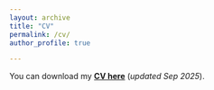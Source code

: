 ```yaml
---
layout: archive
title: "CV"
permalink: /cv/
author_profile: true

---
```


You can download my [**CV here**](../files/Pan_Chen_CV.pdf) (*updated Sep 2025*).


<object data="../files/Pan_Chen_CV.pdf" width="1000" height="1000" type='application/pdf'></object>
